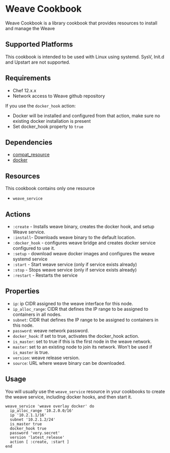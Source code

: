 Weave Cookbook
===============
Weave Cookbook is a library cookbook that provides resources to install and manage the Weave

Supported Platforms
-------------------
This cookbook is intended to be used with Linux using systemd. SysV, Init.d and Upstart are not supported.

Requirements
------------
- Chef 12.x.x
- Network access to Weave github repository

If you use the `docker_hook` action:
- Docker will be installed and configured from that action, make sure no existing docker installation is present
- Set docker_hook property to `true`

Dependencies
------------
- [compat_resource](https://supermarket.chef.io/cookbooks/compat_resource)
- [docker](https://supermarket.chef.io/cookbooks/docker)

Resources
---------
This cookbook contains only one resource
- `weave_service`

Actions
-------
- `:create` - Installs weave binary, creates the docker hook, and setup Weave service.
- `:install`- Downloads weave binary to the default location.
- `:docker_hook` - configures weave bridge and creates docker service configured to use it.
- `:setup` - download weave docker images and configures the weave systemd service
- `:start` - Start weave service (only if service exists already)
- `:stop` - Stops weave service (only if service exists already)
- `:restart` - Restarts the service

Properties
----------
- `ip`: ip CIDR assigned to the weave interface for this node.
- `ip_alloc_range`: CIDR that defines the IP range to be assigned to containers in all nodes.
- `subnet`: CIDR that defines the IP range to be assigned to containers in this node.
- `password`: weave network password.
- `docker_hook`: if set to true, activates the docker_hook action.
- `is_master`: set to true if this is the first node in the weave network.
- `master`: set to an existing node to join its network. Won't be used if `is_master` is true.
- `version`: weave release version.
- `source`: URL where weave binary can be downloaded.


Usage
-----

You will usually use the `weave_service` resource in your cookbooks to create the weave service, including docker hooks, and then start it.

```
weave_service 'weave overlay docker' do
  ip_alloc_range '10.2.0.0/16'
  ip '10.2.1.1/16'
  subnet '10.2.1.2/24'
  is_master true
  docker_hook true
  password 'very.secret'
  version 'latest_release'
  action [ :create, :start ]
end
```
